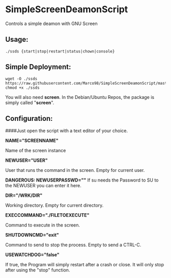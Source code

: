 # SimpleScreenDeamonScript
Controls a simple deamon with GNU Screen
## Usage:
```
./ssds {start|stop|restart|status|chown|console}
```
## Simple Deployment:
```
wget -O ./ssds https://raw.githubusercontent.com/Marco98/SimpleScreenDeamonScript/master/ssds
chmod +x ./ssds
```
You will also need **screen**. In the Debian/Ubuntu Repos, the package is simply called "**screen**".
## Configuration:
####Just open the script with a text editor of your choice.

**NAME="SCREENNAME"**

Name of the screen instance

**NEWUSER="USER"**

User that runs the command in the screen. Empty for current user.

**DANGEROUS: NEWUSERPASSWD=""**
If su needs the Password to SU to the NEWUSER you can enter it here.

**DIR="/WRK/DIR"**

Working directory. Empty for current directory.

**EXECCOMMAND="./FILETOEXECUTE"**

Command to execute in the screen.

**SHUTDOWNCMD="exit"**

Command to send to stop the process. Empty to send a CTRL-C.

**USEWATCHDOG="false"**

If true, the Program will simply restart after a crash or close. It will only stop after using the "stop" function.
